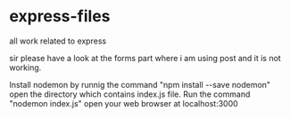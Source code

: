 # express-files
all work related to express

sir please have a look at the forms part where i am using post and it is not working.

Install nodemon by runnig the command "npm install --save nodemon"
open the directory which contains index.js file.
Run the command "nodemon index.js"
open your web browser at localhost:3000


